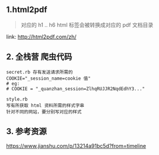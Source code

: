 ## 1.html2pdf

> 对应的 h1 .. h6 html 标签会被转换成对应的 pdf 文档目录

link: http://html2pdf.com/zh/

## 2. 全栈营 爬虫代码
```
secret.rb 存有发送请求所需的
COOKIE="_session_name=cookie 值"
# eg:
# COOKIE = "_quanzhan_session=ZlhqRUJJR2NqdEdhY3..."

style.rb
写有所获取 html 资料所需的样式字串
针对不同的网站，要分别写对应的样式
```
## 3. 参考资源

https://www.jianshu.com/p/13214a91bc5d?from=timeline
